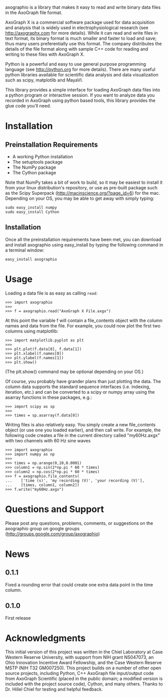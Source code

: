 axographio is a library that makes it easy to read and write binary data files in the AxoGraph file format.

AxoGraph X is a commercial software package used for data acquisition and analysis that is widely used in electrophysiological research (see http://axographx.com for more details).  While it can read and write files in text format, its binary format is much smaller and faster to load and save; thus many users preferentially use this format.  The company distributes the details of the file format along with sample C++ code for reading and writing to these files with AxoGraph X.

Python is a powerful and easy to use general purpose programming language (see http://python.org for more details).  There are many useful python libraries available for scientific data analysis and data visualization such as scipy, matplotlib and MayaVI.

This library provides a simple interface for loading AxoGraph data files into a python program or interactive session.  If you want to analyze data you recorded in AxoGraph using python based tools, this library provides the glue code you'll need.

# Installation #

## Preinstallation Requirements ##

  * A working Python installation
  * The setuptools package
  * The NumPy package
  * The Cython package


Note that NumPy takes a bit of work to build, so it may be easiest to install it from your linux distribution's repository, or use as pre-built package such as the Scipy Superpack (http://macinscience.org/?page_id=6) for the mac. Depending on your OS, you may be able to get away with simply typing:

```
sudo easy_install numpy
sudo easy_install Cython
```

## Installation ##

Once all the preinstallation requirements have been met, you can download and install axographio using easy\_install by typing the following command in a terminal window:

```
easy_install axographio
```

# Usage #

Loading a data file is as easy as calling `read`:

```
>>> import axographio
>>>
>>> f = axographio.read("AxoGraph X File.axgx")
```

At this point the variable f will contain a file\_contents object with the column names and data from the file.  For example, you could now plot the first two columns using matplotlib:

```
>>> import matplotlib.pyplot as plt
>>>
>>> plt.plot(f.data[0], f.data[1])
>>> plt.xlabel(f.names[0])
>>> plt.ylabel(f.names[1])
>>> plt.show()
```

(The plt.show() command may be optional depending on your OS.)

Of course, you probably have grander plans than just plotting the data.  The column data supports the standard sequence interfaces (i.e. indexing, iteration, etc.) and can be converted to a scipy or numpy array using the asarray functions in these packages, e.g.:

```
>>> import scipy as sp
>>>
>>> times = sp.asarray(f.data[0])
```

Writing files is also relatively easy.  You simply create a new file\_contents object (or use one you loaded earlier), and then call write.  For example, the following code creates a file in the current directory called "my60Hz.axgx" with two channels with 60 Hz sine waves

```
>>> import axographio
>>> import numpy as np
>>>
>>> times = np.arange(0,10,0.0001)
>>> column1 = np.sin(2*np.pi * 60 * times)
>>> column2 = np.cos(2*np.pi * 60 * times)
>>> f = axographio.file_contents(
...    ['time (s)', 'my recording (V)', 'your recording (V)'],
...    [times, column1, column2])
>>> f.write("my60Hz.axgx")
```

# Questions and Support #

Please post any questions, problems, comments, or suggestions on the axographio group on google groups (http://groups.google.com/group/axographio)

# News #

## 0.1.1 ##

Fixed a rounding error that could create one extra data point in the time column.

## 0.1.0 ##

First release

# Acknowledgments #

This initial version of this project was written in the Chiel Laboratory at Case Western Reserve University, with support from NIH grant NS047073, an Ohio Innovation Incentive Award Fellowship, and the Case Western Reserve MSTP (NIH T32 GM007250).  This project builds on a number of other open source projects, including Python, C++ AxoGraph file input/output code from AxoGraph Scientific (placed in the public domain; a modified version is included with the project source code), Cython, and many others.  Thanks to Dr. Hillel Chiel for testing and helpful feedback.
